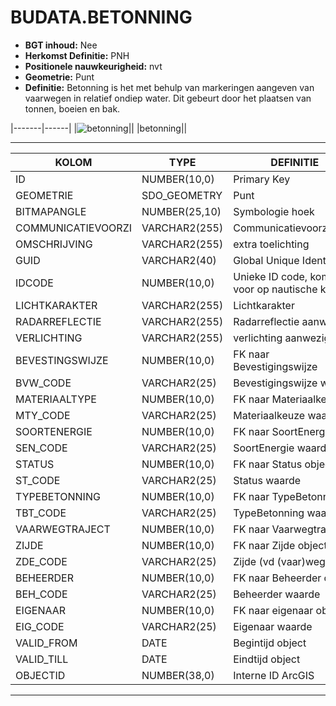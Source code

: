 # BUDATA.BETONNING


* __BGT inhoud:__ Nee
* __Herkomst Definitie:__ PNH
* __Positionele nauwkeurigheid:__ nvt
* __Geometrie:__ Punt
* __Definitie:__ Betonning is het met behulp van markeringen aangeven van vaarwegen in relatief ondiep water. Dit gebeurt door het plaatsen van tonnen, boeien en bak.

|-------|------|
|![betonning](objectbladen\6_Meubilair\betonning.png)||
|betonning||

***

|KOLOM                           	|TYPE          	|DEFINITIE|
|------                          	|----          	|-----    |
|ID                              	|NUMBER(10,0)  	|Primary Key|
|GEOMETRIE                       	|SDO_GEOMETRY  	|Punt|
|BITMAPANGLE                     	|NUMBER(25,10) 	|Symbologie hoek|
|COMMUNICATIEVOORZI              	|VARCHAR2(255) 	|Communicatievoorziening|
|OMSCHRIJVING                    	|VARCHAR2(255) 	|extra toelichting|
|GUID                            	|VARCHAR2(40)  	|Global Unique Identifier|
|IDCODE                          	|NUMBER(10,0)  	|Unieke ID code, komt voor op nautische kaarten|
|LICHTKARAKTER                   	|VARCHAR2(255) 	|Lichtkarakter|
|RADARREFLECTIE                  	|VARCHAR2(255) 	|Radarreflectie aanwezig?|
|VERLICHTING                     	|VARCHAR2(255) 	|verlichting aanwezig?|
|BEVESTINGSWIJZE                 	|NUMBER(10,0)  	|FK naar Bevestigingswijze|
|BVW_CODE                        	|VARCHAR2(25)  	|Bevestigingswijze waarde|
|MATERIAALTYPE                   	|NUMBER(10,0)  	|FK naar Materiaalkeuze|
|MTY_CODE                        	|VARCHAR2(25)  	|Materiaalkeuze waarde|
|SOORTENERGIE                    	|NUMBER(10,0)  	|FK naar SoortEnergie|
|SEN_CODE                        	|VARCHAR2(25)  	|SoortEnergie waarde|
|STATUS                          	|NUMBER(10,0)  	|FK naar Status object|
|ST_CODE                         	|VARCHAR2(25)  	|Status waarde|
|TYPEBETONNING                   	|NUMBER(10,0)  	|FK naar TypeBetonning|
|TBT_CODE                        	|VARCHAR2(25)  	|TypeBetonning waarde|
|VAARWEGTRAJECT                  	|NUMBER(10,0)  	|FK naar Vaarwegtraject|
|ZIJDE                           	|NUMBER(10,0)  	|FK naar Zijde object|
|ZDE_CODE                        	|VARCHAR2(25)  	|Zijde (vd (vaar)weg)|
|BEHEERDER                       	|NUMBER(10,0)  	|FK naar Beheerder object|
|BEH_CODE                        	|VARCHAR2(25)  	|Beheerder waarde|
|EIGENAAR                        	|NUMBER(10,0)  	|FK naar eigenaar object|
|EIG_CODE                        	|VARCHAR2(25)  	|Eigenaar waarde|
|VALID_FROM                      	|DATE          	|Begintijd object|
|VALID_TILL                      	|DATE          	|Eindtijd object|
|OBJECTID                        	|NUMBER(38,0)   |Interne ID ArcGIS|

***